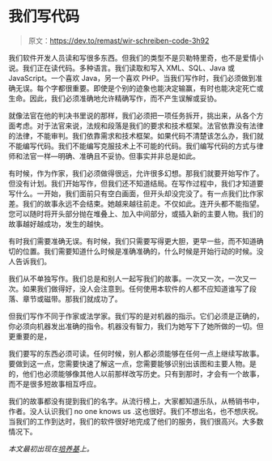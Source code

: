# 我们写代码

> 原文：<https://dev.to/remast/wir-schreiben-code-3h92>

我们软件开发人员读和写很多东西。但我们的类型不是贝勒特里奇，也不是爱情小说。我们正在读代码。多种语言。我们读取和写入 XML、SQL、Java 或 JavaScript。一个喜欢 Java，另一个喜欢 PHP。当我们写作时，我们必须做到准确无误。每个字都很重要。即使是个别的迹象也能决定输赢，有时也能决定死亡或生命。因此，我们必须准确地允许精确写作，而不产生误解或妥协。

就像法官在他的判决书里说的那样，我们必须把一项任务拆开，挑出来，从各个方面考虑。对于法官来说，法规和段落是我们的要求和技术框架。法官依靠没有法律的法律，不能审判。我们依靠需求和技术框架。如果代码不清楚该怎么办，我们就不能编写代码。我们不能编写克服技术上不可能的代码。我们编写代码的方式与律师和法官一样—明确、准确且不妥协。但事实并非总是如此。

有时候，作为作家，我们必须做得很远，允许很多幻想。那我们就要开始写作了。但没有计划。我们开始写作，但我们还不知道结局。在写作过程中，我们才知道要写什么。一开始，我们面前只有空白画面，但开头却没完没了。有一点我们比作家差。我们的故事永远不会结束。她越来越往前走。不仅如此。连开头都不能指望。您可以随时将开头部分抛在堆叠上、加入中间部分，或插入新的主要人物。我们的故事越好越成功，发生的越快。

有时我们需要准确无误。有时候，我们只需要写得更大胆，更早一些，而不知道确切的位置。我们需要知道什么时候是准确准确的，什么时候是开始行动的时候。没人告诉我们。

我们从不单独写作。我们总是和别人一起写我们的故事。一次又一次，一次又一次。如果我们做得好，没人会注意到。任何使用本软件的人都不应知道谁写了段落、章节或磁带。那我们就成功了。

但我们写作不同于作家或法学家。我们写的是对机器的指示。它们必须是正确的，你必须向机器发出准确的指令。机器没有智力，我们为她写下了她所做的一切。但更重要的是，

我们要写的东西必须可读。任何时候，别人都必须能够在任何一点上继续写故事。要做到这一点，您需要快速了解这一点，您需要能够识别出该图和主要人物。是的，他们也必须能够像其他人以前那样改写历史。只有到那时，才会有一个故事，而不是很多短故事相互呼应。

我们的故事都没有提到我们的名字。从流行榜上，大家都知道乐队，从畅销书中，作者。没人认识我们 no one knows us .这也很好。我们不想出名，也不想庆祝。当我们的工作到达时，我们的软件很好地完成了他们的服务，我们很高兴。大多数情况下。

*本文最初出现在[培养基](https://medium.com/@remast/wir-schreiben-code-92bd11c5466d)上。*